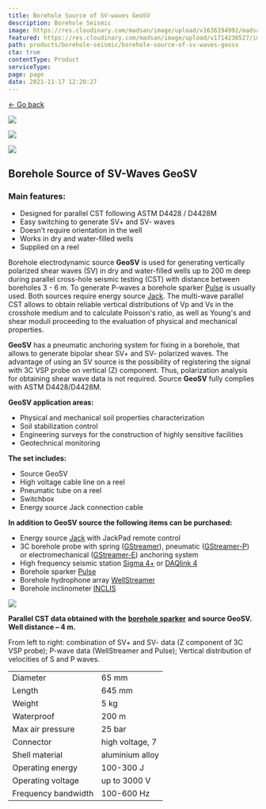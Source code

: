 ```yaml
---
title: Borehole Source of SV-waves GeoSV
description: Borehole Seismic
image: https://res.cloudinary.com/madsan/image/upload/v1636194992/madsan-stock/IMG_3200_nsgux0.jpg
featured: https://res.cloudinary.com/madsan/image/upload/v1714236527/image1_yqaxlg.png
path: products/borehole-seismic/borehole-source-of-sv-waves-geosv
cta: true
contentType: Product
serviceType: 
page: page
date: 2021-11-17 12:20:27
---
```


[←  Go back](/en/products/borehole-seismic)

[![](https://res.cloudinary.com/madsan/image/upload/v1714236527/image1_yqaxlg.png)](https://res.cloudinary.com/madsan/image/upload/v1714236527/image1_yqaxlg.png)


<div class="row">
<div class="col-md-3">

[![](https://res.cloudinary.com/madsan/image/upload/v1714236527/image3_imdomq.jpg)](https://res.cloudinary.com/madsan/image/upload/v1714236527/image3_imdomq.jpg)

</div>
<div class="col-md-3">

[![](https://res.cloudinary.com/madsan/image/upload/v1714236527/image2_wkrsqy.jpg)](https://res.cloudinary.com/madsan/image/upload/v1714236527/image2_wkrsqy.jpg)

</div>

</div>

## Borehole Source of SV-Waves GeoSV

### Main features:

*   Designed for parallel CST following ASTM D4428 / D4428M
*   Easy switching to generate SV+ and SV- waves
*   Doesn’t require orientation in the well
*   Works in dry and water-filled wells
*   Supplied on a reel


Borehole electrodynamic source **GeoSV** is used for generating vertically polarized shear waves (SV) in dry and water-filled wells up to 200 m deep during parallel cross-hole seismic testing (CST) with distance between boreholes 3 - 6 m. To generate P-waves a borehole sparker [Pulse](https://geodevice.ca/product/pulse/) is usually used. Both sources require energy source [Jack](https://geodevice.ca/product/jack/). The multi-wave parallel CST allows to obtain reliable vertical distributions of Vp and Vs in the crosshole medium and to calculate Poisson's ratio, as well as Young's and shear moduli proceeding to the evaluation of physical and mechanical properties.

**GeoSV** has a pneumatic anchoring system for fixing in a borehole, that allows to generate bipolar shear SV+ and SV- polarized waves. The advantage of using an SV source is the possibility of registering the signal with 3C VSP probe on vertical (Z) component. Thus, polarization analysis for obtaining shear wave data is not required. Source **GeoSV** fully complies with ASTM D4428/D4428M.

**GeoSV application areas:**

*   Physical and mechanical soil properties characterization
*   Soil stabilization control
*   Engineering surveys for the construction of highly sensitive facilities
*   Geotechnical monitoring


**The set includes:**

*   Source GeoSV
*   High voltage cable line on a reel
*   Pneumatic tube on a reel
*   Switchbox
*   Energy source Jack connection cable


**In addition to GeoSV source the following items can be purchased:**

*   Energy source [Jack](https://geodevice.ca/product/jack/) with JackPad remote control
*   3C borehole probe with spring ([GStreamer](https://geodevice.ca/product/gstreamer/)), pneumatic ([GStreamer-P](https://geodevice.ca/product/gstreamer-p/)) or electromechanical ([GStreamer-E](https://geodevice.ca/product/gstreamer-e/)) anchoring system
*   High frequency seismic station [Sigma 4+](https://geodevice.ca/product/sigma4/) or [DAQlink 4](https://geodevice.ca/product/daqlink4/)
*   Borehole sparker [Pulse](https://geodevice.ca/product/pulse/)
*   Borehole hydrophone array [WellStreamer](https://geodevice.ca/product/wellstreamer/)
*   Borehole inclinometer [INCLIS](https://geodevice.ca/product/inclis/)


![](https://res.cloudinary.com/madsan/image/upload/v1714236528/image4_tsudre.png)

**Parallel CST data obtained with the** [**borehole sparker**](https://geodevice.ca/product/pulse/) **and source GeoSV. Well distance – 4 m.**

From left to right: combination of SV+ and SV- data (Z component of 3C VSP probe); P-wave data (WellStreamer and Pulse); Vertical distribution of velocities of S and P waves.

<div class="table-responsive"> 

|                      |                   |
|----------------------|------------------|
| Diameter             | 65 mm            |
| Length               | 645 mm           |
| Weight               | 5 kg             |
| Waterproof           | 200 m            |
| Max air pressure     | 25 bar           |
| Connector            | high voltage, 7  |
| Shell material       | aluminium alloy  |
| Operating energy     | 100-300 J        |
| Operating voltage    | up to 3000 V     |
| Frequency bandwidth  | 100-600 Hz       |


</div>
